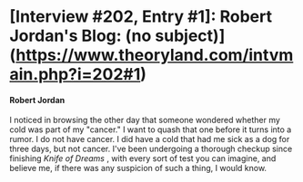 # [Interview #202, Entry #1]: Robert Jordan's Blog: (no subject)](https://www.theoryland.com/intvmain.php?i=202#1)

#### Robert Jordan

I noticed in browsing the other day that someone wondered whether my cold was part of my "cancer." I want to quash that one before it turns into a rumor. I do not have cancer. I did have a cold that had me sick as a dog for three days, but not cancer. I've been undergoing a thorough checkup since finishing
*Knife of Dreams*
, with every sort of test you can imagine, and believe me, if there was any suspicion of such a thing, I would know.

